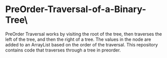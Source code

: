 # PreOrder-Traversal-of-a-Binary-Tree\
PreOrder Traversal works by visiting the root of the tree, then traverses the left of the tree, and then the right of a tree.
The values in the node are added to an ArrayList based on the order of the traversal. This repository contains code that 
traverses through a tree in preorder. 
